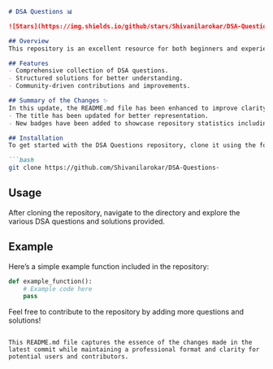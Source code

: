 ```markdown
# DSA Questions 📊

![Stars](https://img.shields.io/github/stars/Shivanilarokar/DSA-Questions-?style=social) ![Forks](https://img.shields.io/github/forks/Shivanilarokar/DSA-Questions-?style=social) ![Issues](https://img.shields.io/github/issues/Shivanilarokar/DSA-Questions-)

## Overview
This repository is an excellent resource for both beginners and experienced programmers looking to enhance their understanding of Data Structures and Algorithms (DSA).

## Features
- Comprehensive collection of DSA questions.
- Structured solutions for better understanding.
- Community-driven contributions and improvements.

## Summary of the Changes ✨
In this update, the README.md file has been enhanced to improve clarity and provide a better user experience:
- The title has been updated for better representation.
- New badges have been added to showcase repository statistics including stars, forks, and issues.

## Installation
To get started with the DSA Questions repository, clone it using the following command:

```bash
git clone https://github.com/Shivanilarokar/DSA-Questions-
```

## Usage
After cloning the repository, navigate to the directory and explore the various DSA questions and solutions provided.

## Example
Here’s a simple example function included in the repository:

```python
def example_function():
    # Example code here
    pass
```

Feel free to contribute to the repository by adding more questions and solutions!
```

This README.md file captures the essence of the changes made in the latest commit while maintaining a professional format and clarity for potential users and contributors.